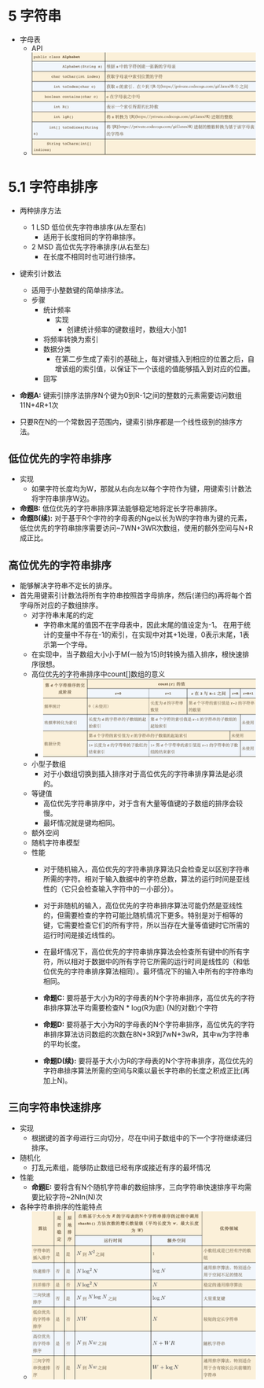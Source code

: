# 5 字符串
* 字母表
  * API
  * ![字母表的API](images/字母表的API.png)
# 5.1 字符串排序
* 两种排序方法
  * 1 LSD 低位优先字符串排序(从左至右)
    * 适用于长度相同的字符串排序。
  * 2 MSD 高位优先字符串排序(从右至左)
    * 在长度不相同时也可进行排序。

* 键索引计数法
  * 适用于小整数键的简单排序法。
  * 步骤
    * 统计频率
      * 实现
        * 创建统计频率的键数组时，数组大小加1
    * 将频率转换为索引
    * 数据分类
      * 在第二步生成了索引的基础上，每对键插入到相应的位置之后，自增该组的索引值，以保证下一个该组的值能够插入到对应的位置。
    * 回写
* **命题A:** 键索引排序法排序N个键为0到R-1之间的整数的元素需要访问数组11N+4R+1次
* 只要R在N的一个常数因子范围内，键索引排序都是一个线性级别的排序方法。

## 低位优先的字符串排序
* 实现
  * 如果字符长度均为W，那就从右向左以每个字符作为键，用键索引计数法将字符串排序W边。
* **命题B:** 低位优先的字符串排序算法能够稳定地将定长字符串排序。
* **命题B(续):** 对于基于R个字符的字母表的Nge以长为W的字符串为键的元素，低位优先的字符串排序需要访问~7WN+3WR次数组，使用的额外空间与N+R成正比。

## 高位优先的字符串排序
* 能够解决字符串不定长的排序。
* 首先用键索引计数法将所有字符串按照首字母排序，然后(递归的)再将每个首字母所对应的子数组排序。
  * 对字符串末尾的约定
    * 字符串末尾的值因不在字母表中，因此末尾的值设定为-1。 在用于统计的变量中不存在-1的索引，在实现中对其+1处理，0表示末尾，1表示第一个字母。
  * 在实现中，当子数组大小小于M(一般为15)时转换为插入排序，根快速排序很想。
  * 高位优先的字符串排序中count[]数组的意义
    * ![高位优先的字符串排序中count数组的意义](images/高位优先的字符串排序中count数组的意义.png)
  * 小型子数组
    * 对于小数组切换到插入排序对于高位优先的字符串排序算法是必须的。
  * 等键值
    * 高位优先字符串排序中，对于含有大量等值键的子数组的排序会较慢。
    * 最坏情况就是键均相同。
  * 额外空间
  * 随机字符串模型
  * 性能
    * 对于随机输入，高位优先的字符串排序算法只会检查足以区别字符串所需的字符。相对于输入数据中的字符总数，算法的运行时间是亚线性的（它只会检查输入字符中的一小部分）。
    * 对于非随机的输入，高位优先的字符串排序算法可能仍然是亚线性的，但需要检查的字符可能比随机情况下更多。特别是对于相等的键，它需要检查它们的所有字符，所以当存在大量等值键时它所需的运行时间是接近线性的。
    * 在最坏情况下，高位优先的字符串排序算法会检查所有键中的所有字符，所以相对于数据中的所有字符它所需的运行时间是线性的（和低位优先的字符串排序算法相同）。最坏情况下的输入中所有的字符串均相同。
    
    * **命题C:** 要将基于大小为R的字母表的N个字符串排序，高位优先的字符串排序算法平均需要检查N * log(R为底) (N的对数)个字符
    * **命题D:** 要将基于大小为R的字母表的N个字符串排序，高位优先的字符串排序算法访问数组的次数在8N+3R到7wN+3wR，其中w为字符串的平均长度。
    * **命题D(续):** 要将基于大小为R的字母表的N个字符串排序，高位优先的字符串排序算法所需的空间与R乘以最长字符串的长度之积成正比(再加上N)。

## 三向字符串快速排序
* 实现
  * 根据键的首字母进行三向切分，尽在中间子数组中的下一个字符继续递归排序。
* 随机化
  * 打乱元素组，能够防止数组已经有序或接近有序的最坏情况
* 性能
  * **命题E:** 要将含有N个随机字符串的数组排序，三向字符串快速排序平均需要比较字符~2Nln(N)次
* 各种字符串排序的性能特点
  * ![各种字符串排序的性能特点](images/各种字符串排序的性能特点.png)